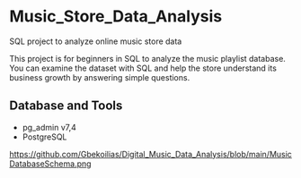 # Music_Store_Data_Analysis
SQL project to analyze online music store data

This project is for beginners in SQL to analyze the music playlist database. You can examine the dataset with SQL and help the store understand its business growth by answering simple questions.
## Database and Tools
* pg_admin v7,4
* PostgreSQL

https://github.com/Gbekoilias/Digital_Music_Data_Analysis/blob/main/MusicDatabaseSchema.png
